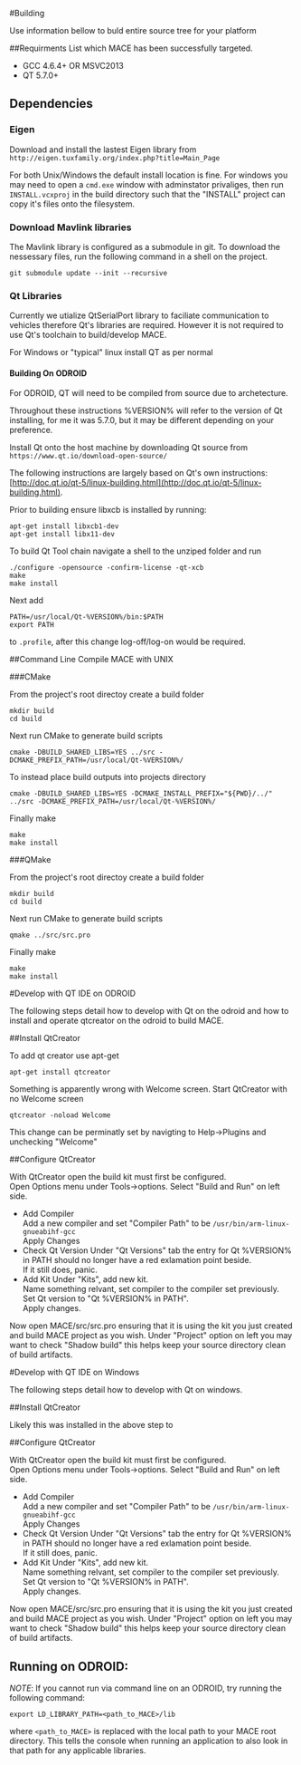 
#Building

Use information bellow to buld entire source tree for your platform

##Requirments
List which MACE has been successfully targeted.
* GCC 4.6.4+ OR MSVC2013
* QT 5.7.0+


## Dependencies

### Eigen

Download and install the lastest Eigen library from  
`http://eigen.tuxfamily.org/index.php?title=Main_Page`

For both Unix/Windows the default install location is fine.
For windows you may need to open a `cmd.exe` window with adminstator privaliges, then run `INSTALL.vcxproj` in the build directory such that the "INSTALL" project can copy it's files onto the filesystem.

### Download Mavlink libraries

The Mavlink library is configured as a submodule in git.
To download the nessessary files, run the following command in a shell on the project.
```
git submodule update --init --recursive
```

### Qt Libraries

Currently we utialize QtSerialPort library to faciliate communication to vehicles therefore Qt's libraries are required. However it is not required to use Qt's toolchain to build/develop MACE.

For Windows or "typical" linux install QT as per normal

#### Building On ODROID

For ODROID, QT will need to be compiled from source due to archetecture.

Throughout these instructions %VERSION% will refer to the version of Qt installing, for me it was 5.7.0, but it may be different depending on your preference.

Install Qt onto the host machine by downloading Qt source from  
`https://www.qt.io/download-open-source/`

The following instructions are largely based on Qt's own instructions: [http://doc.qt.io/qt-5/linux-building.html](http://doc.qt.io/qt-5/linux-building.html).

Prior to building ensure libxcb is installed by running:
```
apt-get install libxcb1-dev
apt-get install libx11-dev
```

To build Qt Tool chain navigate a shell to the unziped folder and run
```
./configure -opensource -confirm-license -qt-xcb
make
make install
```
Next add 
```
PATH=/usr/local/Qt-%VERSION%/bin:$PATH
export PATH
```
to `.profile`, after this change log-off/log-on would be required.

##Command Line Compile MACE with UNIX

###CMake

From the project's root directoy create a build folder
```
mkdir build
cd build
``` 

Next run CMake to generate build scripts
```
cmake -DBUILD_SHARED_LIBS=YES ../src -DCMAKE_PREFIX_PATH=/usr/local/Qt-%VERSION%/
```
To instead place build outputs into projects directory
```
cmake -DBUILD_SHARED_LIBS=YES -DCMAKE_INSTALL_PREFIX="${PWD}/../" ../src -DCMAKE_PREFIX_PATH=/usr/local/Qt-%VERSION%/
```

Finally make
```
make
make install
```

###QMake

From the project's root directoy create a build folder
```
mkdir build
cd build
```

Next run CMake to generate build scripts
```
qmake ../src/src.pro
```

Finally make
```
make
make install
```

#Develop with QT IDE on ODROID

The following steps detail how to develop with Qt on the odroid and how to install and operate qtcreator on the odroid to build MACE.

##Install QtCreator

To add qt creator use apt-get
```
apt-get install qtcreator
```

Something is apparently wrong with Welcome screen. Start QtCreator with no Welcome screen
```
qtcreator -noload Welcome
```
This change can be perminatly set by navigting to Help->Plugins and unchecking "Welcome"

##Configure QtCreator

With QtCreator open the build kit must first be configured.  
Open Options menu under Tools->options. Select "Build and Run" on left side.

* Add Compiler  
Add a new compiler and set "Compiler Path" to be `/usr/bin/arm-linux-gnueabihf-gcc`  
Apply Changes
* Check Qt Version
Under "Qt Versions" tab the entry for Qt %VERSION% in PATH should no longer have a red exlamation point beside.  
If it still does, panic.
* Add Kit
Under "Kits", add new kit.  
Name something relvant, set compiler to the compiler set previously.  
Set Qt version to "Qt %VERSION% in PATH".  
Apply changes.

Now open MACE/src/src.pro ensuring that it is using the kit you just created and build MACE project as you wish.
Under "Project" option on left you may want to check "Shadow build" this helps keep your source directory clean of build artifacts.

#Develop with QT IDE on Windows

The following steps detail how to develop with Qt on windows.

##Install QtCreator

Likely this was installed in the above step to 

##Configure QtCreator

With QtCreator open the build kit must first be configured.  
Open Options menu under Tools->options. Select "Build and Run" on left side.

* Add Compiler  
Add a new compiler and set "Compiler Path" to be `/usr/bin/arm-linux-gnueabihf-gcc`  
Apply Changes
* Check Qt Version
Under "Qt Versions" tab the entry for Qt %VERSION% in PATH should no longer have a red exlamation point beside.  
If it still does, panic.
* Add Kit
Under "Kits", add new kit.  
Name something relvant, set compiler to the compiler set previously.  
Set Qt version to "Qt %VERSION% in PATH".  
Apply changes.

Now open MACE/src/src.pro ensuring that it is using the kit you just created and build MACE project as you wish.
Under "Project" option on left you may want to check "Shadow build" this helps keep your source directory clean of build artifacts.


## Running on ODROID:
_NOTE_: If you cannot run via command line on an ODROID, try running the following command:

`export LD_LIBRARY_PATH=<path_to_MACE>/lib`

where `<path_to_MACE>` is replaced with the local path to your MACE root directory. This tells the console when running an application to also look in that path for any applicable libraries. 


